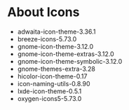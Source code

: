 # About Icons

* adwaita-icon-theme-3.36.1
* breeze-icons-5.73.0
* gnome-icon-theme-3.12.0
* gnome-icon-theme-extras-3.12.0
* gnome-icon-theme-symbolic-3.12.0
* gnome-themes-extra-3.28
* hicolor-icon-theme-0.17
* icon-naming-utils-0.8.90
* lxde-icon-theme-0.5.1
* oxygen-icons5-5.73.0